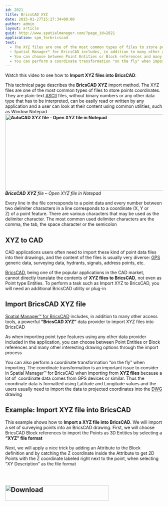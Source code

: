 ```yaml
---
id: 2021
title: BricsCAD XYZ
date: 2015-01-27T15:27:34+00:00
author: admin
layout: article
guid: http://www.spatialmanager.com/?page_id=2021
application: spm_forbricscad
text:
  - The XYZ files are one of the most common types of files to store points coordinates
  - Spatial Manager™ for BricsCAD includes, in addition to many other access tools, a powerful "BricsCAD XYZ" data provider to import XYZ files into BricsCAD
  - You can choose between Point Entities or Block references and many other interesting drawing options through the import process
  - You can perform a coordinate transformation "on the fly" when importing
---
```

Watch this video to see how to **Import XYZ files into BricsCAD**:



This technical page describes the **BricsCAD** **XYZ** import method. The XYZ files are one of the most common types of files to store points coordinates. They are plain-text <a title="ASCII in Wikipedia" href="http://en.wikipedia.org/wiki/Ascii" target="_blank" rel="nofollow">ASCII</a> files, without binary numbers or any other data type that has to be interpreted, can be easily read or written by any application and a user can look at their content using common utilities, such as Window Notepad **<a href="http://www.spatialmanager.com/wp-content/uploads/2014/08/AutoCAD-XYZ-Notepad.png" target="_blank" rel="nofollow"><img class="aligncenter wp-image-1639 size-full" src="http://www.spatialmanager.com/wp-content/uploads/2014/08/AutoCAD-XYZ-Notepad.png" alt="AutoCAD XYZ file - Open XYZ file in Notepad" width="542" height="244" srcset="http://www.spatialmanager.com/wp-content/uploads/2014/08/AutoCAD-XYZ-Notepad.png 542w, http://www.spatialmanager.com/wp-content/uploads/2014/08/AutoCAD-XYZ-Notepad-300x135.png 300w" sizes="(max-width: 542px) 100vw, 542px" /></a>_BricsCAD_** _**XYZ** file &#8211; Open XYZ file in Notepad_

Every line in the file corresponds to a point data and every number between two delimiter characters in a line corresponds to a coordinate (X, Y or Z) of a point feature. There are various characters that may be used as the delimiter character. The most common used delimiter characters are the comma, the tab, the space character or the semicolon

## XYZ to CAD

CAD applications users often need to import these kind of point data files into their drawings, and the content of the files is usually very diverse: <a title="GPS in Wikipedia" href="http://en.wikipedia.org/wiki/Gps" target="_blank" rel="nofollow">GPS</a> generic data, surveying data, hydrants, signals, address points, etc.

<a title="BricsCAD product page" href="https://www.bricsys.com/en_INTL/bricscad/" target="_blank" rel="nofollow">BricsCAD</a>, being one of the popular applications in the CAD market, cannot directly translate the contents of **XYZ files to BricsCAD**, not even as Point type Entities. To perform a task such as Import XYZ to BricsCAD, you will need an additional BricsCAD utility or plug-in

## Import BricsCAD XYZ file

<a title="Spatial Manager™ for BricsCAD product page" href="http://www.spatialmanager.com/spm-forbricscad" target="_blank" rel="nofollow">Spatial Manager™ for BricsCAD</a> includes, in addition to many other access tools, a powerful **&#8220;BricsCAD XYZ&#8221;** data provider to import XYZ files into BricsCAD

As when importing point type features using any other data provider included in the application, you can choose between Point Entities or Block references and many other interesting drawing options through the import process

You can also perform a coordinate transformation &#8220;on the fly&#8221; when importing. The coordinate transformation is an important issue to consider in Spatial Manager™ for BricsCAD when importing from **XYZ files** because a lot of  coordinate data comes from GPS devices or similar. Thus the coordinate data is formatted using Latitude and Longitude values and the users usually need to import the data to projected coordinates into the <a title="DWG in Wikipedia" href="http://en.wikipedia.org/wiki/Dwg" target="_blank" rel="nofollow">DWG</a> drawing

## Example: Import XYZ file into BricsCAD

This example shows how to **Import a XYZ file into BricsCAD**. We will import a set of surveying points into an BricsCAD drawing. First, we will choose BricsCAD Block references to import the Points as 3D Entities by selecting a **&#8220;XYZ&#8221; file format**

Next, we will apply a nice trick by adding an Attribute to the Block definition and by catching the Z coordinate inside the Attribute to get 2D Points with the Z coordinate <span class="hps">labeled</span> <span class="hps">right next to the</span> <span class="hps">point, when selecting &#8220;XY Description&#8221; as the file format</span>

&nbsp;

<h2 style="text-align: justify;">
  <a href="http://www.spatialmanager.com/download/spatial-manager-bricscad/" target="_blank" rel="nofollow"><img class="aligncenter wp-image-3306 size-full" src="http://www.spatialmanager.com/wp-content/uploads/2016/06/Download.png" alt="Download" width="330" height="50" srcset="http://www.spatialmanager.com/wp-content/uploads/2016/06/Download.png 330w, http://www.spatialmanager.com/wp-content/uploads/2016/06/Download-300x45.png 300w" sizes="(max-width: 330px) 100vw, 330px" /></a>
</h2>